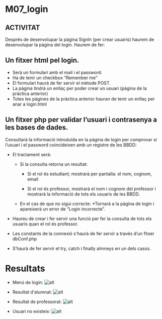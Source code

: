 # M07_login
## ACTIVITAT

Després de desenvolupar la pàgina SignIn (per crear usuaris) haurem de desenvolupar la pàgina del login. 
Haurem de fer:

## Un fitxer html pel login. 
* Serà un formulari amb el mail i el password. 
* Ha de tenir un checkbox “Remember me”
* El formulari haurà de fer servir el mètode POST.
* La pàgina tindrà un enllaç per poder crear un usuari (pàgina de la pràctica anterior)
* Totes les pàgines de la pràctica anterior hauran de tenir un enllaç per anar a login.html

## Un fitxer php per validar l’usuari i contrasenya a les bases de dades. 
Consultarà la informació introduïda en la pàgina de login per comprovar si l’usuari i el password coincideixen amb un registre de les BBDD:
* El tractament serà:
    * Si la consulta retorna un resultat:
        * Si el rol és estudiant; mostrarà per pantalla: el nom, cognom, email

        * Si el rol és professor, mostrarà el nom i cognom del professor i mostrarà la informació de tots els usuaris de les BBDD.

    * En el cas de que no sigui correcte:
        *Tornarà a la pàgina de login i apareixerà un error de “Login incorrecte”.

* Haureu de crear i fer servir una funció per fer la consulta de tots els usuaris quan el rol és professor.
* Les constants de la connexió s'haurà de fer servir a través d’un fitxer dbConf.php
* S’haurà de fer servir el try, catch i finally almneys en un dels casos.

# Resultats
* Menú de login:
![alt](img/menuLogin.png "Menú login")

* Resultat d'alumnat:
![alt](img/alumnat.png "alumnat")

* Resultat de professorat: 
![alt](img/professorat.png "professorat")

* Usuari no existeix:
![alt](img/error.png "error")
